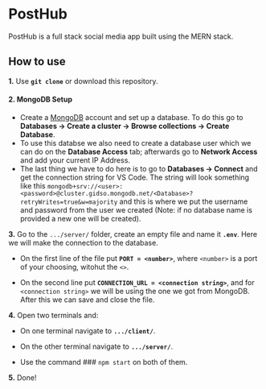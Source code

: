 # PostHub

PostHub is a full stack social media app built using the MERN stack.

## How to use

**1.** Use **`git clone`** or download this repository.

#### 2. MongoDB Setup
- Create a [MongoDB](https://www.mongodb.com) account and set up a database. To do this go to **Databases -> Create a cluster -> Browse collections -> Create Database**.
- To use this databse we also need to create a database user which we can do on the **Database Access** tab; afterwards go to **Network Access** and add your current IP Address. 
- The last thing we have to do here is to go to **Databases -> Connect** and get the connection string for VS Code. The string will look something like this `mongodb+srv://<user>:<password>@cluster.gidso.mongodb.net/<Database>?retryWrites=true&w=majority` and this is where we put the username and password from the user we created (Note: if no database name is provided a new one will be created).

**3.** Go to the `.../server/` folder, create an empty file and name it **`.env`**. Here we will make the connection to the database.

   - On the first line of the file put **`PORT = <number>`**, where `<number>` is a port of your choosing, witohut the `<>`.

   - On the second line put **`CONNECTION_URL = <connection string>`**, and for `<connection string>` we will be using the one we got from MongoDB. After this we can save and close the file.

**4.** Open two terminals and:
   - On one terminal navigate to **`.../client/`**.

   - On the other terminal navigate to **`.../server/`**.

   - Use the command ### `npm start` on both of them.
  
**5.** Done!
